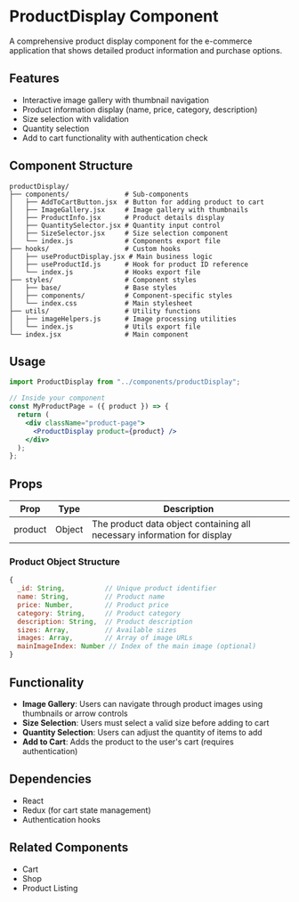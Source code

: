 # ProductDisplay Component

A comprehensive product display component for the e-commerce application that shows detailed product information and purchase options.

## Features

- Interactive image gallery with thumbnail navigation
- Product information display (name, price, category, description)
- Size selection with validation
- Quantity selection
- Add to cart functionality with authentication check

## Component Structure

```
productDisplay/
├── components/              # Sub-components
│   ├── AddToCartButton.jsx  # Button for adding product to cart
│   ├── ImageGallery.jsx     # Image gallery with thumbnails
│   ├── ProductInfo.jsx      # Product details display
│   ├── QuantitySelector.jsx # Quantity input control
│   ├── SizeSelector.jsx     # Size selection component
│   └── index.js             # Components export file
├── hooks/                   # Custom hooks
│   ├── useProductDisplay.jsx # Main business logic
│   ├── useProductId.js      # Hook for product ID reference
│   └── index.js             # Hooks export file
├── styles/                  # Component styles
│   ├── base/                # Base styles
│   ├── components/          # Component-specific styles
│   └── index.css            # Main stylesheet
├── utils/                   # Utility functions
│   ├── imageHelpers.js      # Image processing utilities
│   └── index.js             # Utils export file
└── index.jsx                # Main component
```

## Usage

```jsx
import ProductDisplay from "../components/productDisplay";

// Inside your component
const MyProductPage = ({ product }) => {
  return (
    <div className="product-page">
      <ProductDisplay product={product} />
    </div>
  );
};
```

## Props

| Prop    | Type   | Description                                                              |
| ------- | ------ | ------------------------------------------------------------------------ |
| product | Object | The product data object containing all necessary information for display |

### Product Object Structure

```javascript
{
  _id: String,          // Unique product identifier
  name: String,         // Product name
  price: Number,        // Product price
  category: String,     // Product category
  description: String,  // Product description
  sizes: Array,         // Available sizes
  images: Array,        // Array of image URLs
  mainImageIndex: Number // Index of the main image (optional)
}
```

## Functionality

- **Image Gallery**: Users can navigate through product images using thumbnails or arrow controls
- **Size Selection**: Users must select a valid size before adding to cart
- **Quantity Selection**: Users can adjust the quantity of items to add
- **Add to Cart**: Adds the product to the user's cart (requires authentication)

## Dependencies

- React
- Redux (for cart state management)
- Authentication hooks

## Related Components

- Cart
- Shop
- Product Listing

